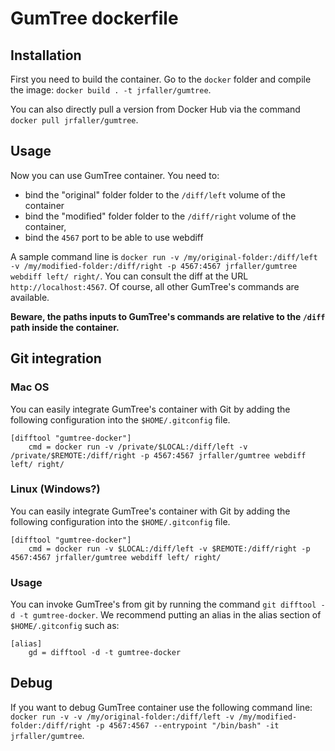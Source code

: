 # GumTree dockerfile

## Installation

First you need to build the container. Go to the `docker` folder and compile the image: `docker build . -t jrfaller/gumtree`.

You can also directly pull a version from Docker Hub via the command `docker pull jrfaller/gumtree`.

## Usage

Now you can use GumTree container. You need to:
* bind the "original" folder folder to the `/diff/left` volume of the container
* bind the "modified" folder folder to the `/diff/right` volume of the container,
* bind the `4567` port to be able to use webdiff

A sample command line is `docker run -v /my/original-folder:/diff/left -v /my/modified-folder:/diff/right -p 4567:4567 jrfaller/gumtree webdiff left/ right/`. You can consult the diff at the URL `http://localhost:4567`. Of course, all other GumTree's commands are available.

**Beware, the paths inputs to GumTree's commands are relative to the `/diff` path inside the container.** 

## Git integration

### Mac OS

You can easily integrate GumTree's container with Git by adding the following configuration into the `$HOME/.gitconfig` file.
```
[difftool "gumtree-docker"]
	cmd = docker run -v /private/$LOCAL:/diff/left -v /private/$REMOTE:/diff/right -p 4567:4567 jrfaller/gumtree webdiff left/ right/
```
### Linux (Windows?)

You can easily integrate GumTree's container with Git by adding the following configuration into the `$HOME/.gitconfig` file.
```
[difftool "gumtree-docker"]
	cmd = docker run -v $LOCAL:/diff/left -v $REMOTE:/diff/right -p 4567:4567 jrfaller/gumtree webdiff left/ right/
```
### Usage

You can invoke GumTree's from git by running the command `git difftool -d -t gumtree-docker`. We recommend putting an alias in the alias section of `$HOME/.gitconfig` such as:

```
[alias]
	gd = difftool -d -t gumtree-docker
```
## Debug

If you want to debug GumTree container use the following command line: `docker run -v -v /my/original-folder:/diff/left -v /my/modified-folder:/diff/right -p 4567:4567 --entrypoint "/bin/bash" -it jrfaller/gumtree`.
